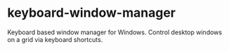 # keyboard-window-manager
Keyboard based window manager for Windows. Control desktop windows on a grid via keyboard shortcuts.
